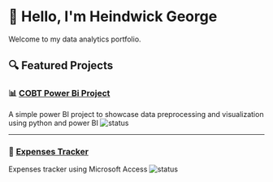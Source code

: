 # 👋 Hello, I'm Heindwick George
Welcome to my data analytics portfolio.

## 🔍 Featured Projects

### 📊 [COBT Power Bi Project](https://github.com/heindwick96/cobt_project)
A simple power BI project to showcase data preprocessing and visualization using python and power BI 
![status](https://img.shields.io/badge/status-complete-brightgreen)

---

### 🎯 [Expenses Tracker](https://github.com/heindwick96/expenses_tracker)
Expenses tracker using Microsoft Access 
![status](https://img.shields.io/badge/status-incomplete-orange)
